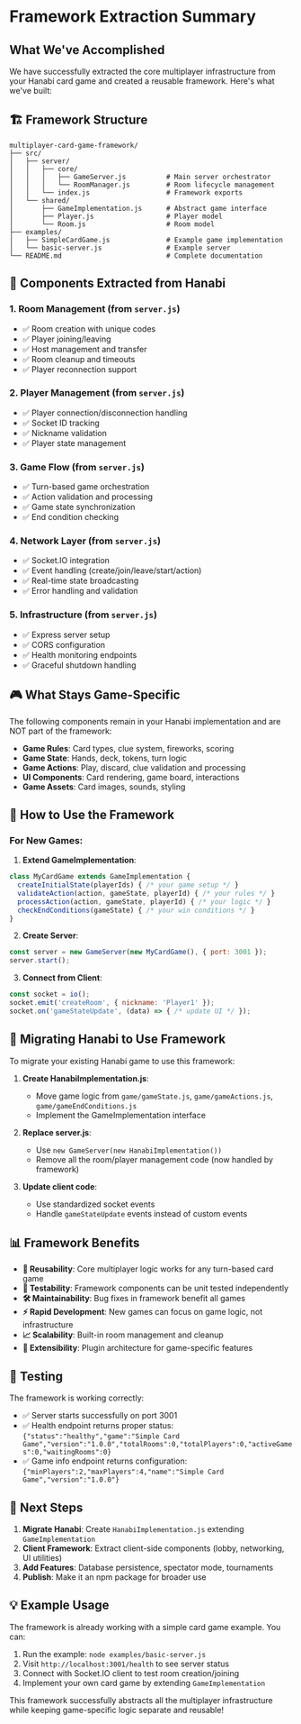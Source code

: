# Framework Extraction Summary

## What We've Accomplished

We have successfully extracted the core multiplayer infrastructure from your Hanabi card game and created a reusable framework. Here's what we've built:

## 🏗️ Framework Structure

```
multiplayer-card-game-framework/
├── src/
│   ├── server/
│   │   ├── core/
│   │   │   ├── GameServer.js          # Main server orchestrator
│   │   │   └── RoomManager.js         # Room lifecycle management
│   │   └── index.js                   # Framework exports
│   └── shared/
│       ├── GameImplementation.js      # Abstract game interface
│       ├── Player.js                  # Player model
│       └── Room.js                    # Room model
├── examples/
│   ├── SimpleCardGame.js              # Example game implementation
│   └── basic-server.js                # Example server
└── README.md                          # Complete documentation
```

## 🔧 Components Extracted from Hanabi

### 1. **Room Management** (from `server.js`)
- ✅ Room creation with unique codes
- ✅ Player joining/leaving
- ✅ Host management and transfer
- ✅ Room cleanup and timeouts
- ✅ Player reconnection support

### 2. **Player Management** (from `server.js`)
- ✅ Player connection/disconnection handling
- ✅ Socket ID tracking
- ✅ Nickname validation
- ✅ Player state management

### 3. **Game Flow** (from `server.js`)
- ✅ Turn-based game orchestration
- ✅ Action validation and processing
- ✅ Game state synchronization
- ✅ End condition checking

### 4. **Network Layer** (from `server.js`)
- ✅ Socket.IO integration
- ✅ Event handling (create/join/leave/start/action)
- ✅ Real-time state broadcasting
- ✅ Error handling and validation

### 5. **Infrastructure** (from `server.js`)
- ✅ Express server setup
- ✅ CORS configuration
- ✅ Health monitoring endpoints
- ✅ Graceful shutdown handling

## 🎮 What Stays Game-Specific

The following components remain in your Hanabi implementation and are NOT part of the framework:

- **Game Rules**: Card types, clue system, fireworks, scoring
- **Game State**: Hands, deck, tokens, turn logic
- **Game Actions**: Play, discard, clue validation and processing
- **UI Components**: Card rendering, game board, interactions
- **Game Assets**: Card images, sounds, styling

## 🚀 How to Use the Framework

### For New Games:

1. **Extend GameImplementation**:
```javascript
class MyCardGame extends GameImplementation {
  createInitialState(playerIds) { /* your game setup */ }
  validateAction(action, gameState, playerId) { /* your rules */ }
  processAction(action, gameState, playerId) { /* your logic */ }
  checkEndConditions(gameState) { /* your win conditions */ }
}
```

2. **Create Server**:
```javascript
const server = new GameServer(new MyCardGame(), { port: 3001 });
server.start();
```

3. **Connect from Client**:
```javascript
const socket = io();
socket.emit('createRoom', { nickname: 'Player1' });
socket.on('gameStateUpdate', (data) => { /* update UI */ });
```

## 🔄 Migrating Hanabi to Use Framework

To migrate your existing Hanabi game to use this framework:

1. **Create HanabiImplementation.js**:
   - Move game logic from `game/gameState.js`, `game/gameActions.js`, `game/gameEndConditions.js`
   - Implement the GameImplementation interface

2. **Replace server.js**:
   - Use `new GameServer(new HanabiImplementation())`
   - Remove all the room/player management code (now handled by framework)

3. **Update client code**:
   - Use standardized socket events
   - Handle `gameStateUpdate` events instead of custom events

## 📊 Framework Benefits

- **🔄 Reusability**: Core multiplayer logic works for any turn-based card game
- **🧪 Testability**: Framework components can be unit tested independently
- **🛠️ Maintainability**: Bug fixes in framework benefit all games
- **⚡ Rapid Development**: New games can focus on game logic, not infrastructure
- **📈 Scalability**: Built-in room management and cleanup
- **🔌 Extensibility**: Plugin architecture for game-specific features

## 🧪 Testing

The framework is working correctly:
- ✅ Server starts successfully on port 3001
- ✅ Health endpoint returns proper status: `{"status":"healthy","game":"Simple Card Game","version":"1.0.0","totalRooms":0,"totalPlayers":0,"activeGames":0,"waitingRooms":0}`
- ✅ Game info endpoint returns configuration: `{"minPlayers":2,"maxPlayers":4,"name":"Simple Card Game","version":"1.0.0"}`

## 🎯 Next Steps

1. **Migrate Hanabi**: Create `HanabiImplementation.js` extending `GameImplementation`
2. **Client Framework**: Extract client-side components (lobby, networking, UI utilities)
3. **Add Features**: Database persistence, spectator mode, tournaments
4. **Publish**: Make it an npm package for broader use

## 💡 Example Usage

The framework is already working with a simple card game example. You can:

1. Run the example: `node examples/basic-server.js`
2. Visit `http://localhost:3001/health` to see server status
3. Connect with Socket.IO client to test room creation/joining
4. Implement your own card game by extending `GameImplementation`

This framework successfully abstracts all the multiplayer infrastructure while keeping game-specific logic separate and reusable! 